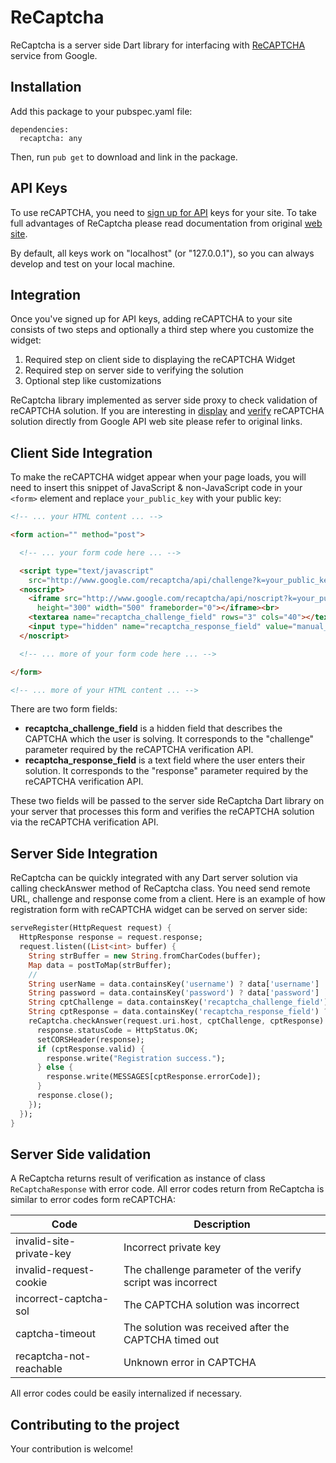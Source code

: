ReCaptcha
=========

ReCaptcha is a server side Dart library for interfacing with [ReCAPTCHA](https://developers.google.com/recaptcha) service from Google.

Installation
------------

Add this package to your pubspec.yaml file:

    dependencies:
      recaptcha: any

Then, run `pub get` to download and link in the package.

API Keys
--------

To use reCAPTCHA, you need to [sign up for API](http://www.google.com/recaptcha/admin#whyrecaptcha) keys for your site. To take full advantages of ReCaptcha please read documentation from original [web site](https://developers.google.com/recaptcha).

By default, all keys work on "localhost" (or "127.0.0.1"), so you can always develop and test on your local machine.


Integration
-----------

Once you've signed up for API keys, adding reCAPTCHA to your site consists of two steps and optionally a third step where you customize the widget:

1. Required step on client side to displaying the reCAPTCHA Widget
2. Required step on server side to verifying the solution
3. Optional step like customizations

ReCaptcha library implemented as server side proxy to check validation of reCAPTCHA solution. If you are interesting in [display](https://developers.google.com/recaptcha/docs/display) and [verify](https://developers.google.com/recaptcha/docs/verify) reCAPTCHA solution directly from Google API web site please refer to original links. 

Client Side Integration
-----------------------

To make the reCAPTCHA widget appear when your page loads, you will need to insert this snippet of JavaScript & non-JavaScript code in your `<form>` element and replace `your_public_key` with your public key:

```html
<!-- ... your HTML content ... -->

<form action="" method="post">

  <!-- ... your form code here ... -->

  <script type="text/javascript" 
    src="http://www.google.com/recaptcha/api/challenge?k=your_public_key"></script>
  <noscript>
    <iframe src="http://www.google.com/recaptcha/api/noscript?k=your_public_key" 
      height="300" width="500" frameborder="0"></iframe><br>
    <textarea name="recaptcha_challenge_field" rows="3" cols="40"></textarea>
    <input type="hidden" name="recaptcha_response_field" value="manual_challenge">
  </noscript>

  <!-- ... more of your form code here ... -->

</form>

<!-- ... more of your HTML content ... -->
```

There are two form fields:

- **recaptcha_challenge_field** is a hidden field that describes the CAPTCHA which the user is solving. It corresponds to the "challenge" parameter required by the reCAPTCHA verification API.
- **recaptcha_response_field** is a text field where the user enters their solution. It corresponds to the "response" parameter required by the reCAPTCHA verification API.

These two fields will be passed to the server side ReCaptcha Dart library on your server that processes this form and verifies the reCAPTCHA solution via the reCAPTCHA verification API.

Server Side Integration
-----------------------

ReCaptcha can be quickly integrated with any Dart server solution via calling checkAnswer method of ReCaptcha class. You need send remote URL, challenge and response come from a client. 
Here is an example of how registration form with reCAPTCHA widget can be served on server side:

```dart
serveRegister(HttpRequest request) {
  HttpResponse response = request.response;
  request.listen((List<int> buffer) {
    String strBuffer = new String.fromCharCodes(buffer);
    Map data = postToMap(strBuffer);
    //
    String userName = data.containsKey('username') ? data['username'] : '';
    String password = data.containsKey('password') ? data['password'] : '';
    String cptChallenge = data.containsKey('recaptcha_challenge_field') ? data['recaptcha_challenge_field'] : '';
    String cptResponse = data.containsKey('recaptcha_response_field') ? data['recaptcha_response_field'] : '';
    reCaptcha.checkAnswer(request.uri.host, cptChallenge, cptResponse).then((ReCaptchaResponse cptResponse) {
      response.statusCode = HttpStatus.OK;
      setCORSHeader(response);
      if (cptResponse.valid) {
        response.write("Registration success.");
      } else {
        response.write(MESSAGES[cptResponse.errorCode]);
      }
      response.close();
    });
  });
}
```

Server Side validation
----------------------

A ReCaptcha returns result of verification as instance of class `ReCaptchaResponse` with error code. All error codes return from ReCaptcha is similar to error codes form reCAPTCHA:

Code | Description
-----|------------
invalid-site-private-key | Incorrect private key
invalid-request-cookie | The challenge parameter of the verify script was incorrect
incorrect-captcha-sol | The CAPTCHA solution was incorrect
captcha-timeout | The solution was received after the CAPTCHA timed out
recaptcha-not-reachable | Unknown error in CAPTCHA

All error codes could be easily internalized if necessary.

## Contributing to the project

Your contribution is welcome! 

